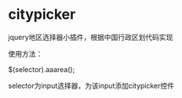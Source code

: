 citypicker
==========

jquery地区选择器小插件，根据中国行政区划代码实现

使用方法：

$(selector).aaarea();

selector为input选择器，为该input添加citypicker控件